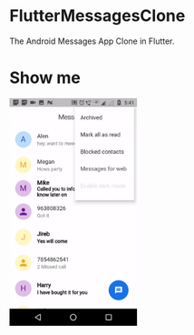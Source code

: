 # FlutterMessagesClone
The Android Messages App Clone in Flutter.

# Show me
<img src="./preview/preview.gif" height="400" alt="Screenshot"/>